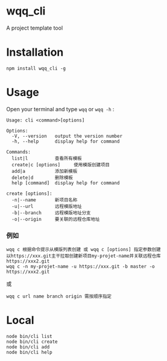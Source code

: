 # wqq_cli
A project template tool

# Installation

```
npm install wqq_cli -g
```

# Usage
Open your terminal and type `wqq` or `wqq -h` :


```
Usage: cli <command>[options]

Options:
  -V, --version   output the version number
  -h, --help      display help for command

Commands:
  list|l          查看所有模板
  create|c [options]     使用模版创建项目
  add|a           添加新模板
  delete|d        删除模板
  help [command]  display help for command
```

```
create [options]:
  -n|--name       新项目名称
  -u|--url        远程模版地址
  -b|--branch     远程模版地址分支
  -o|--origin     要关联的远程仓库地址
```

### 例如
```
wqq c 根据命令提示从模版列表创建 或 wqq c [options] 指定参数创建
以https://xxx.git主干拉取创建新项目my-projet-name并关联远程仓库https://xxx2.git
wqq c -n my-projet-name -u https://xxx.git -b master -o https://xxx2.git
```
或
```
wqq c url name branch origin 需按顺序指定
```
# Local
```
node bin/cli list
node bin/cli create
node bin/cli add
node bin/cli help
```